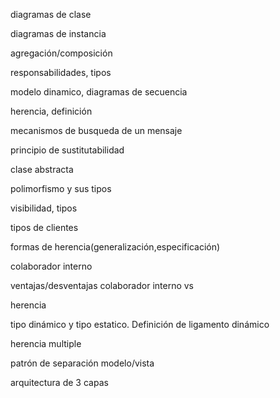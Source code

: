 diagramas de clase

diagramas de instancia

agregación/composición

responsabilidades, tipos

modelo dinamico, diagramas de secuencia

herencia, definición

mecanismos de busqueda de un mensaje

principio de sustitutabilidad

clase abstracta

polimorfismo y sus tipos

visibilidad, tipos

tipos de clientes

formas de herencia(generalización,especificación)

colaborador interno

ventajas/desventajas colaborador interno vs

 herencia

tipo dinámico y tipo estatico. Definición de ligamento dinámico 

herencia multiple

patrón de separación modelo/vista

arquitectura de 3 capas
